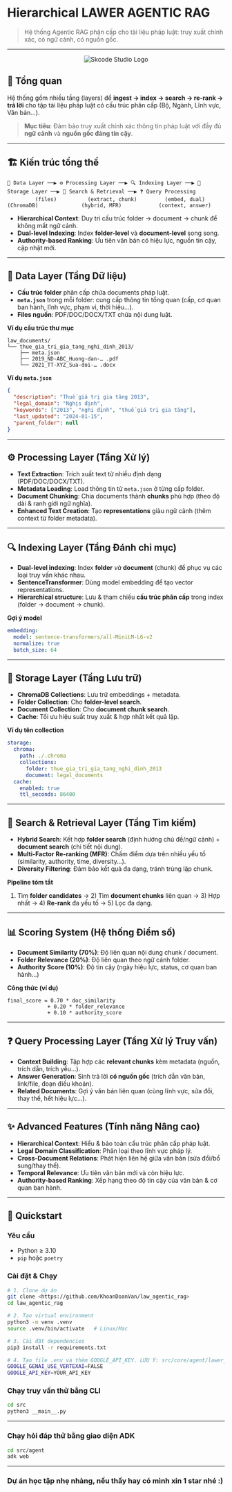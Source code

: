 # Hierarchical LAWER AGENTIC RAG

> Hệ thống Agentic RAG phân cấp cho tài liệu pháp luật: truy xuất chính xác, có ngữ cảnh, có nguồn gốc.

---
<p align="center">
  <img src="./src/public/demo_ui.png" alt="Skcode Studio Logo" width="max"/>
</p>


## 🔰 Tổng quan

Hệ thống gồm nhiều tầng (layers) để **ingest → index → search → re-rank → trả lời** cho tập tài liệu pháp luật có cấu trúc phân cấp (Bộ, Ngành, Lĩnh vực, Văn bản…).

> **Mục tiêu**: Đảm bảo truy xuất chính xác thông tin pháp luật với đầy đủ **ngữ cảnh** và **nguồn gốc đáng tin cậy**.

---

## 🏗 Kiến trúc tổng thể

```
📁 Data Layer ──▶ ⚙️ Processing Layer ──▶ 🔍 Indexing Layer ──▶ 💾 Storage Layer ──▶ 🔎 Search & Retrieval ──▶ ❓ Query Processing
         (files)          (extract, chunk)         (embed, dual)          (ChromaDB)              (hybrid, MFR)            (context, answer)
```

* **Hierarchical Context**: Duy trì cấu trúc folder → document → chunk để không mất ngữ cảnh.
* **Dual-level Indexing**: Index **folder-level** và **document-level** song song.
* **Authority-based Ranking**: Ưu tiên văn bản có hiệu lực, nguồn tin cậy, cập nhật mới.

---

## 📁 Data Layer (Tầng Dữ liệu)

* **Cấu trúc folder** phân cấp chứa documents pháp luật.
* **`meta.json`** trong mỗi folder: cung cấp thông tin tổng quan (cấp, cơ quan ban hành, lĩnh vực, phạm vi, thời hiệu…).
* **Files nguồn**: PDF/DOC/DOCX/TXT chứa nội dung luật.

**Ví dụ cấu trúc thư mục**

```
law_documents/
└── thue_gia_tri_gia_tang_nghi_dinh_2013/
    ├── meta.json
    ├── 2019_ND-ABC_Huong-dan-… .pdf
    └── 2021_TT-XYZ_Sua-doi-… .docx
```

**Ví dụ `meta.json`**

```json
{
  "description": "Thuế giá trị gia tăng 2013",
  "legal_domain": "Nghịs định",
  "keywords": ["2013", "nghị định", "thuế giá trị gia tăng"],
  "last_updated": "2024-01-15",
  "parent_folder": null
}
```

---

## ⚙️ Processing Layer (Tầng Xử lý)

* **Text Extraction**: Trích xuất text từ nhiều định dạng (PDF/DOC/DOCX/TXT).
* **Metadata Loading**: Load thông tin từ `meta.json` ở từng cấp folder.
* **Document Chunking**: Chia documents thành **chunks** phù hợp (theo độ dài & ranh giới ngữ nghĩa).
* **Enhanced Text Creation**: Tạo **representations** giàu ngữ cảnh (thêm context từ folder metadata).

---

## 🔍 Indexing Layer (Tầng Đánh chỉ mục)

* **Dual-level indexing**: Index **folder** *và* **document** (chunk) để phục vụ các loại truy vấn khác nhau.
* **SentenceTransformer**: Dùng model embedding để tạo vector representations.
* **Hierarchical structure**: Lưu & tham chiếu **cấu trúc phân cấp** trong index (folder → document → chunk).

**Gợi ý model**

```yaml
embedding:
  model: sentence-transformers/all-MiniLM-L6-v2
  normalize: true
  batch_size: 64
```

---

## 💾 Storage Layer (Tầng Lưu trữ)

* **ChromaDB Collections**: Lưu trữ embeddings + metadata.
* **Folder Collection**: Cho **folder-level search**.
* **Document Collection**: Cho **document chunk search**.
* **Cache**: Tối ưu hiệu suất truy xuất & hợp nhất kết quả lặp.

**Ví dụ tên collection**

```yaml
storage:
  chroma:
    path: ./.chroma
    collections:
      folder: thue_gia_tri_gia_tang_nghi_dinh_2013
      document: legal_documents
  cache:
    enabled: true
    ttl_seconds: 86400
```

---

## 🔎 Search & Retrieval Layer (Tầng Tìm kiếm)

* **Hybrid Search**: Kết hợp **folder search** (định hướng chủ đề/ngữ cảnh) + **document search** (chi tiết nội dung).
* **Multi-Factor Re-ranking (MFR)**: Chấm điểm dựa trên nhiều yếu tố (similarity, authority, time, diversity…).
* **Diversity Filtering**: Đảm bảo kết quả đa dạng, tránh trùng lặp chunk.

**Pipeline tóm tắt**

1. Tìm **folder candidates** → 2) Tìm **document chunks** liên quan → 3) Hợp nhất → 4) **Re-rank** đa yếu tố → 5) Lọc đa dạng.

---

## 📊 Scoring System (Hệ thống Điểm số)

* **Document Similarity (70%)**: Độ liên quan nội dung chunk / document.
* **Folder Relevance (20%)**: Độ liên quan theo ngữ cảnh folder.
* **Authority Score (10%)**: Độ tin cậy (ngày hiệu lực, status, cơ quan ban hành…)

**Công thức (ví dụ)**

```text
final_score = 0.70 * doc_similarity
             + 0.20 * folder_relevance
             + 0.10 * authority_score
```

---

## ❓ Query Processing Layer (Tầng Xử lý Truy vấn)

* **Context Building**: Tập hợp các **relevant chunks** kèm metadata (nguồn, trích dẫn, trích yếu…).
* **Answer Generation**: Sinh trả lời **có nguồn gốc** (trích dẫn văn bản, link/file, đoạn điều khoản).
* **Related Documents**: Gợi ý văn bản liên quan (cùng lĩnh vực, sửa đổi, thay thế, hết hiệu lực…).



---

## ✨ Advanced Features (Tính năng Nâng cao)

* **Hierarchical Context**: Hiểu & bảo toàn cấu trúc phân cấp pháp luật.
* **Legal Domain Classification**: Phân loại theo lĩnh vực pháp lý.
* **Cross-Document Relations**: Phát hiện liên hệ giữa văn bản (sửa đổi/bổ sung/thay thế).
* **Temporal Relevance**: Ưu tiên văn bản mới và còn hiệu lực.
* **Authority-based Ranking**: Xếp hạng theo độ tin cậy của văn bản & cơ quan ban hành.

---

## 🚀 Quickstart

### Yêu cầu

* Python ≥ 3.10
* `pip` hoặc `poetry`

### Cài đặt & Chạy

```bash
# 1. Clone dự án
git clone <https://github.com/KhoanDoanVan/law_agentic_rag>
cd law_agentic_rag

# 2. Tạo virtual environment
python3 -m venv .venv
source .venv/bin/activate   # Linux/Mac

# 3. Cài đặt dependencies
pip3 install -r requirements.txt

# 4. Tạo file .env và thêm GOOGLE_API_KEY. LƯU Ý: src/core/agent/lawer_agent/.env
GOOGLE_GENAI_USE_VERTEXAI=FALSE
GOOGLE_API_KEY=YOUR_API_KEY
```

### Chạy truy vấn thử bằng CLI

```bash
cd src
python3 __main__.py
```

---


### Chạy hỏi đáp thử bằng giao diện ADK

```bash
cd src/agent
adk web
```

---

### Dự án học tập nhẹ nhàng, nếu thấy hay có mình xin 1 star nhé :)

